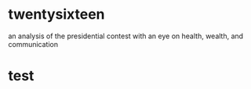 # twentysixteen
an analysis of the presidential contest with an eye on health, wealth, and communication

# test
